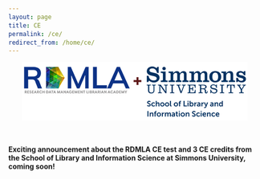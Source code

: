 ```yaml
---
layout: page
title: CE
permalink: /ce/
redirect_from: /home/ce/
---
```


<p align="center"><img src="images/icons_logos/rdmla_logo/RDMLA_SLIS_logo_450px.png" alt="RDMLA and SLIS Logos"></p> <br>

**Exciting announcement about the RDMLA CE test and 3 CE credits from the School of Library and Information Science at Simmons University, coming soon!**

